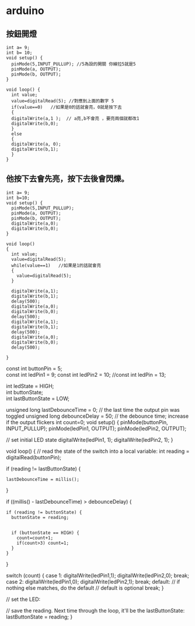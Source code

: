 # arduino
## 按鈕開燈
``` arduino 
int a= 9;
int b= 10;
void setup() {
  pinMode(5,INPUT_PULLUP); //5為設的開關 你線拉5就是5
  pinMode(a, OUTPUT);
  pinMode(b, OUTPUT);
}

void loop() {
  int value;
  value=digitalRead(5); //對應到上面的數字 5
  if(value==0)   //如果是0的話就會亮，0就是按下去
  {
  digitalWrite(a,1 );  // a亮,b不會亮 ，要亮兩個就都改1
  digitalWrite(b,0);   
  }
  else
  {           
  digitalWrite(a, 0);    
  digitalWrite(b,1);
  }                     
}
```


## 他按下去會先亮，按下去後會閃爍。

``` arduino 
int a= 9;
int b=10;
void setup() {
  pinMode(5,INPUT_PULLUP);
  pinMode(a, OUTPUT);
  pinMode(b, OUTPUT);
  digitalWrite(a,0);    
  digitalWrite(b,0);
}

void loop() 
{
  int value;
  value=digitalRead(5);
  while(value==1)   //如果是1的話就會亮
  {
    value=digitalRead(5);
  } 

  digitalWrite(a,1);    
  digitalWrite(b,1);
  delay(500);
  digitalWrite(a,0);    
  digitalWrite(b,0);
  delay(500);
  digitalWrite(a,1);    
  digitalWrite(b,1);
  delay(500);
  digitalWrite(a,0);    
  digitalWrite(b,0);
  delay(500);
                    
}
```



const int buttonPin = 5;    
const int ledPin1 = 9;
const int ledPin2 = 10; 
//const int ledPin = 13; 

int ledState = HIGH;         
int buttonState;             
int lastButtonState = LOW;  


unsigned long lastDebounceTime = 0;  // the last time the output pin was toggled
unsigned long debounceDelay = 50;    // the debounce time; increase if the output flickers
int count=0;
void setup() {
  pinMode(buttonPin, INPUT_PULLUP);
  pinMode(ledPin1, OUTPUT);
   pinMode(ledPin2, OUTPUT);

  // set initial LED state
  digitalWrite(ledPin1, 1);
  digitalWrite(ledPin2, 1);
}

void loop() {
  // read the state of the switch into a local variable:
  int reading = digitalRead(buttonPin);

  

 
  if (reading != lastButtonState) {
    
    lastDebounceTime = millis();
  }

  if ((millis() - lastDebounceTime) > debounceDelay) {
  
    if (reading != buttonState) {
      buttonState = reading;

    
      if (buttonState == HIGH) {
        count=count+1;
        if(count>3) count=1;
      }
    }
  }

  switch (count) {
    case 1:
      digitalWrite(ledPin1,1);
      digitalWrite(ledPin2,0);
      break;
    case 2:
      digitalWrite(ledPin1,0);
      digitalWrite(ledPin2,1);
      break;
    default:
      // if nothing else matches, do the default
      // default is optional
    break;
  }

  // set the LED:


  // save the reading. Next time through the loop, it'll be the lastButtonState:
  lastButtonState = reading;
} 
```
